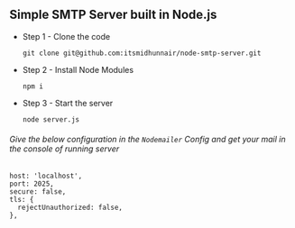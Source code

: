## Simple SMTP Server built in Node.js

- Step 1 - Clone the code
  ```
  git clone git@github.com:itsmidhunnair/node-smtp-server.git
  ```

- Step 2 - Install Node Modules
  ```
  npm i
  ```

- Step 3 - Start the server
  ```
  node server.js
  ```

###### Give the below configuration in the `Nodemailer` Config and get your mail in the console of running server
```
host: 'localhost',
port: 2025,
secure: false,
tls: {
  rejectUnauthorized: false,
},
```
